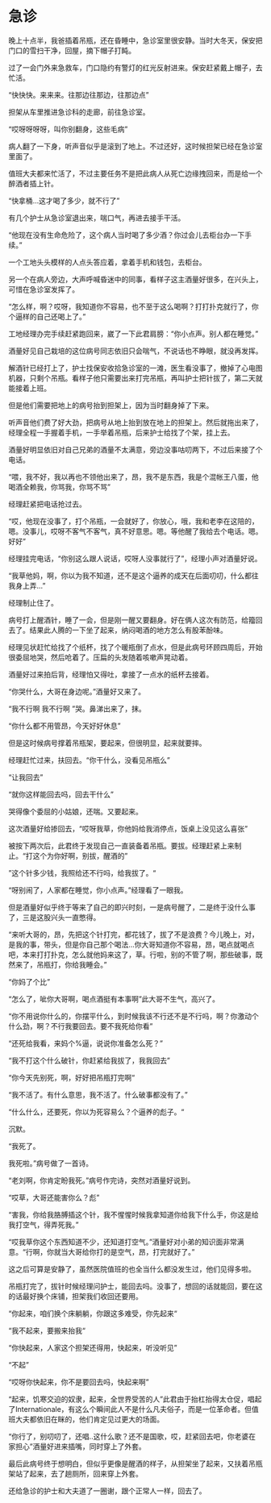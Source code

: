 # 急诊

晚上十点半，我爸插着吊瓶，还在昏睡中，急诊室里很安静。当时大冬天，保安把门口的雪扫干净，回屋，摘下帽子打盹。

过了一会门外来急救车，门口隐约有警灯的红光反射进来。保安赶紧戴上帽子，去忙活。

“快快快。来来来。往那边往那边，往那边点”

担架从车里推进急诊科的走廊，前往急诊室。

“哎呀呀呀呀，叫你别翻身，这些毛病”

病人翻了一下身，听声音似乎是滚到了地上。不过还好，这时候担架已经在急诊室里面了。

值班大夫都来忙活了，不过主要任务不是把此病人从死亡边缘拽回来，而是给一个醉酒者插上针。

“快拿桶...这才喝了多少，就不行了”

有几个护士从急诊室退出来，喘口气，再进去接手干活。

“他现在没有生命危险了，这个病人当时喝了多少酒？你过会儿去柜台办一下手续。”

一个工地头头模样的人点头答应着，拿着手机和钱包，去柜台。

另一个在病人旁边，大声呼喊昏迷中的同事，看样子这主酒量好很多，在兴头上，可惜在急诊室发挥了。

“怎么样，啊？哎呀，我知道你不容易，也不至于这么喝啊？打打扑克就行了，你个逼样的自己还喝上了。”

工地经理办完手续赶紧跑回来，崴了一下此君肩膀：“你小点声。别人都在睡觉。”

酒量好见自己栽培的这位病号同志依旧只会喘气，不说话也不睁眼，就没再发挥。

解酒针已经打上了，护士找保安收拾急诊室的一滩，医生看没事了，撤掉了心电图机器，只剩个吊瓶。看样子他只需要出来打完吊瓶，再叫护士把针拔了，第二天就能接着上班。

但是他们需要把地上的病号抬到担架上，因为当时翻身掉了下来。

听声音他们费了好大劲，把病号从地上抬到放在地上的担架上。然后就拖出来了，经理全程一手握着手机，一手举着吊瓶，后来护士给找了个架，挂上去。

酒量好明显依旧对自己兄弟的酒量不太满意，旁边没事咕叨两下，不过后来接了个电话。

“喂，我不好，我以再也不领他出来了，昂，我不是东西，我是个混帐王八蛋，他喝酒全赖我，你骂我，你骂不骂”

经理赶紧把电话抢过去。

“哎，他现在没事了，打个吊瓶，一会就好了，你放心，哦，我和老李在这陪的，嗯。没事儿，哎呀不客气不客气，真不好意思。嗯。等他醒了我给去个电话。嗯。好好”

经理挂完电话，“你别这么跟人说话，哎呀人没事就行了”，经理小声对酒量好说。

“我草他妈，啊，你以为我不知道，还不是这个逼养的成天在后面叨叨，什么都往我身上弄...”

经理制止住了。

病号打上醒酒针，睡了一会，但是刚一醒又要翻身。好在俩人这次有防范，给籀回去了。结果此人腾的一下坐了起来，纳闷喝酒的地方怎么有股苯酚味。

经理见状赶忙给找了个纸杯，找了个暖瓶倒了点水，但是此病号环顾四周后，开始很委屈地哭，然后呛着了。压扁的头发随着咳嗽声晃动着。

酒量好过来拍后背，经理怕又得吐，拿接了一点水的纸杯去接着。

“你哭什么，大哥在身边呢。”酒量好又来了。

“我不行啊  我不行啊  ”哭。鼻涕出来了，抹。

“你什么都不用管昂，今天好好休息”

但是这时候病号撑着吊瓶架，要起来，但很明显，起来就要摔。

经理赶忙过来，扶回去。“你干什么，没看见吊瓶么”

“让我回去”

“就你这样能回去吗，回去干什么”

哭得像个委屈的小姑娘，还喘。又要起来。

这次酒量好给掺回去，“哎呀我草，你他妈给我消停点，饭桌上没见这么喜张”

被按下两次后，此君终于发现自己一直装备着吊瓶。要拔。经理赶紧上来制止。“打这个为你好啊，别拔，醒酒的”

”这个针多少钱，我照给还不行吗，给我拔了。“

“呀别闹了，人家都在睡觉，你小点声。”经理看了一眼我。

但是酒量好似乎终于等来了自己的即兴时刻，一是病号醒了，二是终于没什么事了，三是这股兴头一直憋得。

“来听大哥的，昂，先把这个针打完，都花钱了，拔了不是浪费？今儿晚上，对，是我的事，带头，但是你自己那个喝法...你大哥知道你不容易，昂，喝点就喝点吧，本来打打扑克，怎么就他妈来这了，草。行啦，别的不管了啊，那些破事，既然来了，吊瓶打，你给我睡会。”

“你妈了个比”

“怎么了，呲你大哥啊，喝点酒挺有本事啊”此大哥不生气，高兴了。

“你不用说你什么的，你摆平什么，到时候我该不行还不是不行吗，啊？你激动个什么劲，啊？不行我要回去。要不我死给你看”

“还死给我看，来妈个%逼，说说你准备怎么死？”

“我不打这个什么破针，你赶紧给我拔了，我我回去”

“你今天先别死，啊，好好把吊瓶打完啊“

“我不活了。有什么意思，我不活了。什么破事都没有了。”

“什么什么，还要死，你以为死容易么？个逼养的彪子。“

沉默。

“我死了。

我死啦。”病号做了一首诗。

“老刘啊，你肯定盼我死。”病号作完诗，突然对酒量好说到。

“哎草，大哥还能害你么？彪”

“害我，你给我胳膊插这个针，我不惺惺时候我拿知道你给我下什么手，你这是给我打空气，得弄死我。”

“哎我草你这个东西知道不少，还知道打空气。”酒量好对小弟的知识面非常满意。“行啊，你就当大哥给你打的是空气，昂，打完就好了。”

这之后可算是安静了，虽然医院值班的也全当什么都没发生过，他们见得多啦。

吊瓶打完了，拔针时候经理问护士，能回去吗。没事了，想回的话就能回，要在这的话最好换个床铺，担架我们收回还要用。

“你起来，咱们换个床躺躺，你跟这多难受，你先起来“

“我不起来，要搬来抬我“

“你快起来，人家这个担架还得用，快起来，听没听见”

“不起”

“哎呀你快起来，你不是要回去吗，快起来啊”

“起来，饥寒交迫的奴隶，起来，全世界受苦的人”此君由于抬杠抬得太仓促，唱起了Internationale，有这么个瞬间此人不是什么凡夫俗子，而是一位革命者。但值班大夫都依旧在眯的，他们肯定见过更大的场面。

“你行了，别叨叨了，还唱..这什么歌？还不是国歌，哎，赶紧回去吧，你老婆在家担心”酒量好进来插嘴，同时穿上了外套。

最后此病号终于想明白，但似乎更像是醒酒的样子，从担架坐了起来，又扶着吊瓶架站了起来，去了趟厕所，回来穿上外套。

还给急诊的护士和大夫道了一圈谢，跟个正常人一样，回去了。
